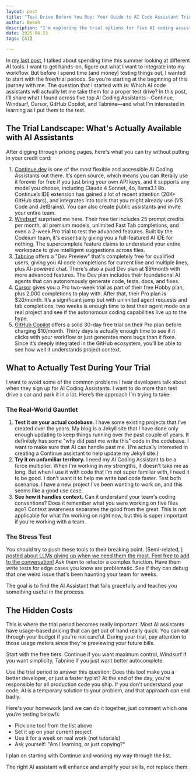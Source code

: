 ```yaml
---
layout: post
title: "Test Drive Before You Buy: Your Guide to AI Code Assistant Trials in 2025"
author: Bekah
description: "I'm exploring the trial options for five AI coding assistants to find the best fit for my development workflow."
date: 2025-06-23
tags: [AI]

---
```


In [my last post](https://bekahhw.com/Taking-Time-to-Breathe-A-New-Chapter-Begins), I talked about spending time this summer looking at different AI tools. I want to get hands-on, figure out what I want to integrate into my workflow. But before I spend time (and money) testing things out, I wanted to start with the free/trial periods. So you’re starting at the beginning of this journey with me. The question that I started with is: Which AI code assistants will actually let me take them for a proper test drive? In this post, I’ll share what I found across five top AI Coding Assistants—Continue, Windsurf, Cursor, GitHub Copilot, and Tabnine—and what I’m interested in learning as I put them to the test.

## The Trial Landscape: What's Actually Available with AI Assistants

After digging through pricing pages, here's what you can try without putting in your credit card:

1. [Continue.dev](https://continue.dev/) is one of the most flexible and accessible AI Coding Assistants out there.  It’s open source, which means you can literally use it forever for free if you just bring your own API keys, and it supports any model you choose, including Claude 4 Sonnet, 4o, llama3.1 8b. Continue’s IDE extension has gained a lot of recent attention (20K+ GitHub stars), and integrates into tools that you might already use (VS Code and JetBrains). You can also create public assistants and invite your entire team. 
2. [Windsurf](https://windsurf.com/) surprised me here. Their free tier includes 25 prompt credits per month, all premium models, unlimited Fast Tab completions, and even a 2-week Pro trial to test the advanced features. Built by the Codeium team, it's essentially giving you a full-featured AI IDE for nothing. The supercomplete feature claims to understand your entire workspace to give intelligent suggestions across files.
3. [Tabnine](tabnine.com) offers a "Dev Preview" that's completely free for qualified users, giving you AI code completions for current line and multiple lines, plus AI-powered chat. There's also a paid Dev plan at $9/month with more advanced features. The Dev plan includes their foundational AI agents that can autonomously generate code, tests, docs, and fixes.
4. [Cursor](cursor.com) gives you a Pro two-week trial as part of their free Hobby plan, plus 2,000 completions to play with. After that, their Pro plan is $20/month. It’s a significant jump but with unlimited agent requests and tab completions, two weeks is enough time to test their agent mode on a real project and see if the autonomous coding capabilities live up to the hype.
5. [GitHub Copilot](https://github.com/features/copilot) offers a solid 30-day free trial on their Pro plan before charging $10/month. Thirty days is actually enough time to see if it clicks with your workflow or just generates more bugs than it fixes. Since it’s deeply integrated in the GitHub ecosystem, you’ll be able to see how well it understands project context.

## What to Actually Test During Your Trial
I want to avoid some of the common problems I hear developers talk about when they sign up for AI Coding Assistants. I want to do more than test drive a car and park it in a lot. Here’s the approach I’m trying to take:

### The Real-World Gauntlet

1. **Test it on your actual codebase.** I have some existing projects that I’ve created over the years. My blog is a Jekyll site that I have done only enough updating to keep things running over the past couple of years. It definitely has some "why did past me write this" code in the codebase. I want to make sure that AI can handle past me. (I’m actually interested in creating a Continue assistant to help update my Jekyll site.)
2.  **Try it on unfamiliar territory.** I need my AI Coding Assistant to be a force multiplier. When I'm working in my strengths, it doesn’t take me as long. But when I use it with code that I’m not super familiar with, I need it to be good. I don’t want it to help me write bad code faster. Test both scenarios. I have a new project I’ve been wanting to work on, and this seems like a good use case.
3.  **See how it handles context.** Can it understand your team's coding conventions? Does it remember what you were working on five files ago? Context awareness separates the good from the great. This is not applicable for what I’m working on right now, but this is super important if you’re working with a team.

### The Stress Test

You should try to push these tools to their breaking point. (Semi-related, [I posted about LLMs giving up when we need them the most. Feel free to add to the conversation!](https://www.reddit.com/r/AIMemory/comments/1lg6axl/so_our_smartest_llms_kind_of_give_up_when_we_need/) Ask them to refactor a complex function. Have them write tests for edge cases you know are problematic. See if they can debug that one weird issue that's been haunting your team for weeks.

The goal is to find the AI Assistant that fails gracefully and teaches you something useful in the process.

## The Hidden Costs

This is where the trial period becomes really important. Most AI assistants have usage-based pricing that can get out of hand really quick. You can eat through your budget if you're not careful. During your trial, pay attention to those usage meters since they're previewing your future bills.

Start with the free tiers. Continue if you want maximum control, Windsurf if you want simplicity, Tabnine if you just want better autocomplete.

Use the trial period to answer this question: Does this tool make you a better developer, or just a faster typist? At the end of the day, you're responsible for all production code you ship. If you don't understand your code, AI is a temporary solution to your problem, and that approach can end badly.

Here's your homework (and we can do it together, just comment which one you’re testing below!):
- Pick one tool from the list above
- Set it up on your current project
- Use it for a week on real work (not tutorials)
- Ask yourself: "Am I learning, or just copying?"

I plan on starting with Continue and working my way through the list.

The right AI assistant will enhance and amplify your skills, not replace them. 
